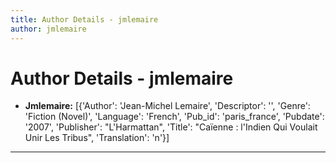 ```yaml
---
title: Author Details - jmlemaire
author: jmlemaire
---
```


# Author Details - jmlemaire

<ul>
    <li><strong>Jmlemaire:</strong> [{'Author': 'Jean-Michel Lemaire', 'Descriptor': '', 'Genre': 'Fiction (Novel)', 'Language': 'French', 'Pub_id': 'paris_france', 'Pubdate': '2007', 'Publisher': "L'Harmattan", 'Title': "Caïenne : l'Indien Qui Voulait Unir Les Tribus", 'Translation': 'n'}]</li>
</ul>
<hr>